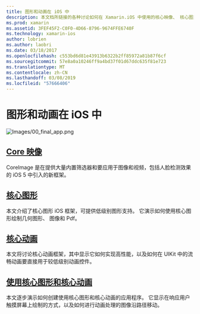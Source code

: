 ```yaml
---
title: 图形和动画在 iOS 中
description: 本文档所链接的各种讨论如何在 Xamarin.iOS 中使用的核心映像、 核心图形和核心动画框架的指南。
ms.prod: xamarin
ms.assetid: 3FEF45F2-C0F0-4D66-8796-9674FFE6740F
ms.technology: xamarin-ios
author: lobrien
ms.author: laobri
ms.date: 03/18/2017
ms.openlocfilehash: c553bd6d81e43913b6322b2ff85972a81b87f6cf
ms.sourcegitcommit: 57e8a0a10246ff9a4bd37f01d67ddc635f81e723
ms.translationtype: MT
ms.contentlocale: zh-CN
ms.lasthandoff: 03/08/2019
ms.locfileid: "57666406"
---
```

# <a name="graphics-and-animation-in-ios"></a>图形和动画在 iOS 中

![Images/00_final_app.png](images/00-final-app.png "运行示例应用")

##  <a name="core-imageiosplatformgraphics-animation-iosintroduction-to-coreimagemd"></a>[Core 映像](~/ios/platform/graphics-animation-ios/introduction-to-coreimage.md)

CoreImage 是在提供大量内置筛选器和要应用于图像和视频，包括人脸检测效果的 iOS 5 中引入的新框架。

##  <a name="core-graphicsiosplatformgraphics-animation-ioscore-graphicsmd"></a>[核心图形](~/ios/platform/graphics-animation-ios/core-graphics.md)

本文介绍了核心图形 iOS 框架，可提供低级别图形支持。 它演示如何使用核心图形绘制几何图形、 图像和 Pdf。

##  <a name="core-animationiosplatformgraphics-animation-ioscore-animationmd"></a>[核心动画](~/ios/platform/graphics-animation-ios/core-animation.md)

本文将讨论核心动画框架，其中显示它如何实现高性能，以及如何在 UIKit 中的流畅动画要直接用于较低级别动画控件。

##  <a name="using-core-graphics-and-core-animationiosplatformgraphics-animation-iosgraphics-animation-walkthroughmd"></a>[使用核心图形和核心动画](~/ios/platform/graphics-animation-ios/graphics-animation-walkthrough.md)

本文逐步演示如何创建使用核心图形和核心动画的应用程序。 它显示在响应用户触摸屏幕上绘制的方式，以及如何进行动画处理的图像沿路径移动。
